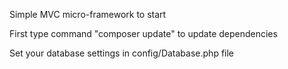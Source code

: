 Simple MVC micro-framework to start

First type command "composer update" to update dependencies

Set your database settings in config/Database.php file
